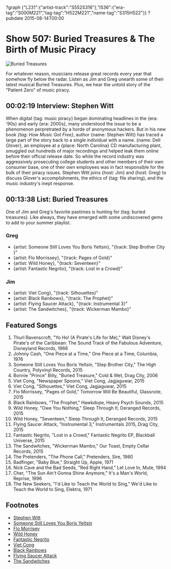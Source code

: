?graph {"L231":{"artist-track":"S552S316"},"I536":{"era-tag":"S000M221","tag-tag":"H522M221","name-tag":"S315H522"}}
?pubdate 2015-08-14T00:00

# Show 507: Buried Treasures & The Birth of Music Piracy
![Buried Treasures](http://sound-images.s3.amazonaws.com/images/2015/piratetreasure_web.jpg)

For whatever reason, musicians release great records every year that somehow fly below the radar. Listen as Jim and Greg unearth some of their latest musical Buried Treasures. Plus, we hear the untold story of the "Patient Zero" of music piracy.

## 00:02:19 Interview: Stephen Witt
When digital {tag: music piracy} began dominating headlines in the {era: '90s} and early {era: 2000s}, many understood the issue to be a phenomenon perpretrated by a horde of anonymous hackers. But in his new book *{tag: How Music Got Free}*,  author {name: Stephen Witt} has traced a large part of the story back to a single individual with a name. {name: Dell Glover}, an employee at a {place: North Carolina} CD manufacturing plant, smuggled out hundreds of major recordings and helped leak them online before their official release date. So while the record industry was aggressively prosecuting college students and other members of their own consumer base, one of their own employees was in fact responsible for the bulk of their piracy issues. Stephen Witt joins {host: Jim} and {host: Greg} to discuss Glover's accomplishments, the ethics of {tag: file sharing}, and the music industry's inept response.


## 00:13:38 List: Buried Treasures
One of Jim and Greg's favorite pastimes is hunting for {tag: buried treasures}. Like always, they have emerged with some undiscovered gems to add to your summer playlist. 

### Greg
- {artist: Someone Still Loves You Boris Yeltsin}, "{track: Step Brother City }"
- {artist: Flo Morrissey}, "{track: Pages of Gold}"
- {artist: Wild Honey}, "{track: Seventeen}"
- {artist: Fantastic Negrito}, "{track: Lost in a Crowd}"

### Jim
- {artist: Viet Cong}, "{track: Silhouettes}"
- {artist: Black Rainbows}, "{track: The Prophet}"
- {artist: Flying Saucer Attack}, "{track: Instrumental 3}"
- {artist: The Sandwitches}, "{track: Wickerman Mambo}"

## Featured Songs
1. Thurl Ravenscroft, "Yo Ho! (A Pirate's Life for Me)," Walt Disney's Pirate's of the Caribbean: The Sound Track of the Fabulous Adventure, Disneyland Records, 1966 
2.  Johnny Cash, "One Piece at a Time," One Piece at a Time, Columbia, 1976 
3. Someone Still Loves You Boris Yeltsin, "Step Brother City," The High Country, Polyvinyl Records, 2015 
4. Bonnie "Prince" Billy, "Buried Treasure," Cold & Wet, Drag City, 2006 
5. Viet Cong, "Newspaper Spoons," Viet Cong, Jagjaguwar, 2015 
6.  Viet Cong, "Silhouettes," Viet Cong, Jagjaguwar, 2015 
7.  Flo Morrissey, "Pages of Gold," Tomorrow Will Be Beautiful, Glassnote, 2015 
8. Black Rainbows, "The Prophet," Hawkdope, Heavy Psych Sounds, 2015 
9. Wild Honey, "Owe You Nothing," Sleep Through It, Deranged Records, 2015 
10. Wild Honey, "Seventeen," Sleep Through It, Deranged Records, 2015 
11. Flying Saucer Attack, "Instrumental 3," Instrumentals 2015, Drag City, 2015 
12. Fantastic Negrito, "Lost in a Crowd," Fantastic Negrito EP, Blackball Universe, 2015 
13. The Sandwitches, "Wickerman Mambo," Our Toast, Empty Cellar Records, 2015 
14. The Pretenders, "The Phone Call," Pretenders, Sire, 1980 
15. Badfinger, "Baby Blue," Straight Up, Apple, 1971 
16. Nick Cave and the Bad Seeds, "Red Right Hand," Let Love In, Mute, 1994 
17. Cher, "The Sun Ain't Gonna Shine Anymore," It's a Man's World, Reprise, 1996 
18. The New Seekers, "I'd Like to Teach the World to Sing," We'd Like to Teach the World to Sing, Elektra, 1971 

## Footnotes
- [Stephen Witt](http://stephenwittbooks.com/)
- [Someone Still Loves You Boris Yeltsin](http://sslyby.com/)
- [Flo Morrisey](http://flomorrissey.tumblr.com/)
- [Wild Honey](https://wildhoneysound.bandcamp.com/)
- [Fantastic Negrito](http://www.fantasticnegrito.com/)
- [Viet Cong](https://vietcong.bandcamp.com/)
- [Black Rainbows](http://www.theblackrainbows.com/)
- [Flying Saucer Attack](http://fsa.space.com/)
- [The Sandwitches](http://www.hardlyart.com/thesandwitches.html)
